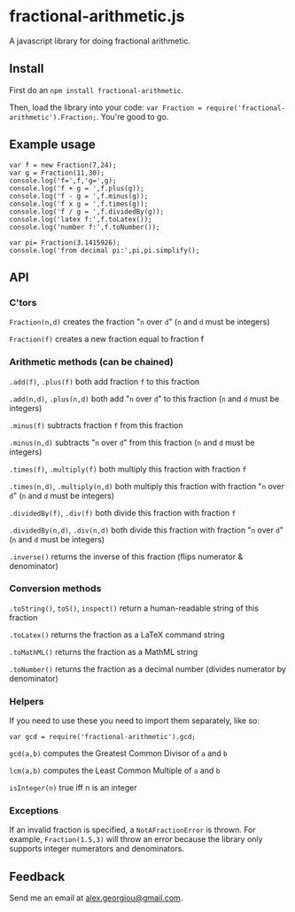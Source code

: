 # fractional-arithmetic.js #

A javascript library for doing fractional arithmetic.

## Install

First do an `npm install fractional-arithmetic`.

Then, load the library into your code: `var Fraction = require('fractional-arithmetic').Fraction;`.
You're good to go.

## Example usage

	var f = new Fraction(7,24);
	var g = Fraction(11,30);
	console.log('f=',f,'g=',g);
	console.log('f + g = ',f.plus(g));
	console.log('f - g = ',f.minus(g));
	console.log('f x g = ',f.times(g));
	console.log('f / g = ',f.dividedBy(g));
	console.log('latex f:',f.toLatex());
	console.log('number f:',f.toNumber());

	var pi= Fraction(3.1415926);
	console.log('from decimal pi:',pi,pi.simplify();


## API

### C'tors
`Fraction(n,d)` creates the fraction "`n` over `d`" (`n` and `d` must be integers) 
	
`Fraction(f)` creates a new fraction equal to fraction f
	
### Arithmetic methods (can be chained)

`.add(f)`, `.plus(f)` both add fraction `f` to this fraction
	
`.add(n,d)`, `.plus(n,d)` both add "`n` over `d`" to this fraction (`n` and `d` must be integers)

`.minus(f)` subtracts fraction `f` from this fraction
	
`.minus(n,d)` subtracts "`n` over `d`" from this fraction (`n` and `d` must be integers)

`.times(f)`, `.multiply(f)` both multiply this fraction with fraction `f`

`.times(n,d)`, `.multiply(n,d)` both multiply this fraction with fraction "`n` over `d`" (`n` and `d` must be integers)

`.dividedBy(f)`, `.div(f)` both divide this fraction with fraction `f`
	
`.dividedBy(n,d)`, `.div(n,d)` both divide this fraction with fraction "`n` over `d`" (`n` and `d` must be integers)
	
`.inverse()` returns the inverse of this fraction (flips numerator & denominator)
	
### Conversion methods

`.toString()`, `toS()`, `inspect()` return a human-readable string of this fraction
	
`.toLatex()` returns the fraction as a LaTeX command string
	
`.toMathML()` returns the fraction as a MathML string
	
`.toNumber()` returns the fraction as a decimal number (divides numerator by denominator)
	
### Helpers

If you need to use these you need to import them separately, like so:

    var gcd = require('fractional-arithmetic').gcd;

`gcd(a,b)` computes the Greatest Common Divisor of `a` and `b`
	
`lcm(a,b)` computes the Least Common Multiple of `a` and `b`

`isInteger(n)` true iff n is an integer

### Exceptions

If an invalid fraction is specified, a `NotAFractionError` is thrown. For example, `Fraction(1.5,3)` will throw an error because the library only supports integer numerators and denominators.

## Feedback

Send me an email at <a href="mailto:alex.georgiou@gmail.com">alex.georgiou@gmail.com</a>.
